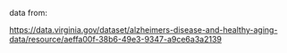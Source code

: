 data from:

https://data.virginia.gov/dataset/alzheimers-disease-and-healthy-aging-data/resource/aeffa00f-38b6-49e3-9347-a9ce6a3a2139